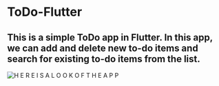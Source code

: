 # ToDo-Flutter

## This is a simple ToDo app in Flutter. In this app, we can add and delete new to-do items and search for existing to-do items from the list.

![H E R E I S A L O O K O F T H E A P P]()
